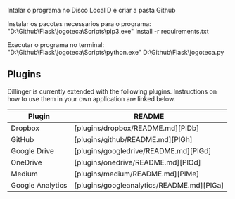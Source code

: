Intalar o programa no Disco Local D e criar a pasta Github

Instalar os pacotes necessarios para o programa:
    "D:\Github\Flask\jogoteca\Scripts\pip3.exe" install -r requirements.txt 

Executar o programa no terminal:
    "D:\Github\Flask\jogoteca\Scripts\python.exe" D:\Github\Flask\jogoteca.py

## Plugins

Dillinger is currently extended with the following plugins.
Instructions on how to use them in your own application are linked below.

| Plugin | README |
| ------ | ------ |
| Dropbox | [plugins/dropbox/README.md][PlDb] |
| GitHub | [plugins/github/README.md][PlGh] |
| Google Drive | [plugins/googledrive/README.md][PlGd] |
| OneDrive | [plugins/onedrive/README.md][PlOd] |
| Medium | [plugins/medium/README.md][PlMe] |
| Google Analytics | [plugins/googleanalytics/README.md][PlGa] |